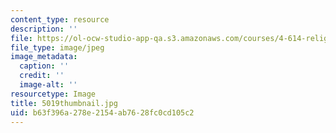 ```yaml
---
content_type: resource
description: ''
file: https://ol-ocw-studio-app-qa.s3.amazonaws.com/courses/4-614-religious-architecture-and-islamic-cultures-fall-2002/b63f396a278e2154ab7628fc0cd105c2_5019thumbnail.jpg
file_type: image/jpeg
image_metadata:
  caption: ''
  credit: ''
  image-alt: ''
resourcetype: Image
title: 5019thumbnail.jpg
uid: b63f396a-278e-2154-ab76-28fc0cd105c2
---
```

